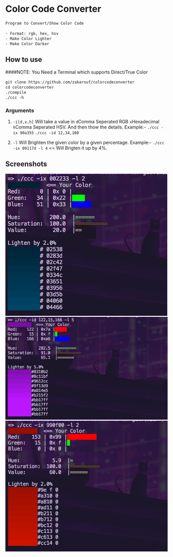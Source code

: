 # Color Code Converter
    
    Program to Convert/Show Color Code
    
    - Format: rgb, hex, hsv
    - Make Color Lighter
    - Make Color Darker

## How to use
####NOTE: You Need a Terminal which supports Direct/True Color

```
git clone https://github.com/zakarouf/colorcodeconverter
cd colorcodeconverter
./compile
./ccc -h
```

### Arguments
1. `-i[d,x,h]`
    Will take a value in `d`Comma Seperated RGB `x`Hexadecimal `h`Comma Seperated HSV. And then thow the details.
    Example:-
    `./ccc -ix 90a355`
    `./ccc -id 12,34,100`

2. `-l`
    Will Brighten the given color by a given percentage.
    Example:-
    `./ccc -ix 09117d -l 4` <= Will Brigten it up by 4%.


## Screenshots

![1](docs/scr/scr1.png?raw=true)
![2](docs/scr/scr2.png?raw=true)
![3](docs/scr/scr3.png?raw=true)
